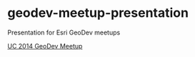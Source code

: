 geodev-meetup-presentation
==========================

Presentation for Esri GeoDev meetups

[UC 2014 GeoDev Meetup](https://alaframboise.github.io/geodev-meetup-presentation/esriuc2014.html)
